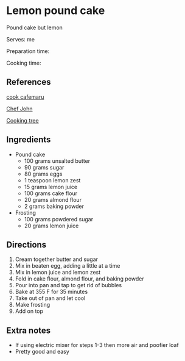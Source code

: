 # Lemon pound cake

Pound cake but lemon

Serves: me

Preparation time:

Cooking time:

## References

[cook cafemaru](https://www.youtube.com/watch?v=E5dlvcLv9vg)

[Chef John](https://www.youtube.com/watch?v=GfXNAEXejK0)

[Cooking tree](https://www.youtube.com/watch?v=1X_WVVKrTf8)

## Ingredients

- Pound cake
  - 100 grams unsalted butter
  - 90 grams sugar
  - 80 grams eggs
  - 1 teaspoon lemon zest
  - 15 grams lemon juice
  - 100 grams cake flour
  - 20 grams almond flour
  - 2 grams baking powder
- Frosting
  - 100 grams powdered sugar
  - 20 grams lemon juice

## Directions

1. Cream together butter and sugar
2. Mix in beaten egg, adding a little at a time
3. Mix in lemon juice and lemon zest
4. Fold in cake flour, almond flour, and baking powder
5. Pour into pan and tap to get rid of bubbles
6. Bake at 355 F for 35 minutes
7. Take out of pan and let cool
8. Make frosting
9. Add on top

## Extra notes

- If using electric mixer for steps 1-3 then more air and poofier loaf
- Pretty good and easy

